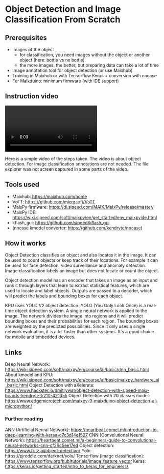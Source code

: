 # Object Detection and Image Classification From Scratch

## Prerequisites
- Images of the object
	- for classification, you need images without the object or another object (here: bottle vs no bottle)
	- the more images, the better, but preparing data can take a lot of time
- Image annotation tool for object detection (or use Maixhub)
- Training in Maixhub or with Tensorflow Keras + conversion with nncase
- For Maixduino: minimum firmware (with IDE support)

## Instruction video
![detection instructions video](ObjectDetection/demo/object_detection_instructions.mp4)

Here is a simple video of the steps taken. The video is about object detection. For image classification annotations are not needed. The file explorer was not screen captured in some parts of the video.

## Tools used
- Maixhub: https://maixhub.com/home
- VoTT: https://github.com/microsoft/VoTT
- MaixPy firmware: https://dl.sipeed.com/MAIX/MaixPy/release/master/
- MaixPy IDE: https://wiki.sipeed.com/soft/maixpy/en/get_started/env_maixpyide.html
- kflash_gui: https://github.com/sipeed/kflash_gui
- (nncase kmodel converter: https://github.com/kendryte/nncase)

## How it works
Object Detection classifies an object and also locates it in the image. It can be used to count objects or keep track of their locations. For example it can be used for face detection, video surveillance and anomaly detection. Image classification labels an image but does not locate or count the object.

Object detection model has an encoder that takes an image as an input and runs it through layers that learn to extract statistical features, which are used to locate and label objects. Outputs are passed to a decoder, which will predict the labels and bounding boxes for each object.

KPU uses YOLO V2 object detection. YOLO (You Only Look Once) is a real-time object detection system. A single neural network is applied to the image. The network divides the image into regions and it will predict bounding boxes and their probabilities for each region. The bounding boxes are weighted by the predicted possibilities. Since it only uses a single network evaluation, it is a lot faster than other systems. It's a good choice for mobile and embedded devices.

## Links
Deep Neural Network: https://wiki.sipeed.com/soft/maixpy/en/course/ai/basic/dnn_basic.html
About kmodel and KPU: https://wiki.sipeed.com/soft/maixpy/en/course/ai/basic/maixpy_hardware_ai_basic.html
Object Detection with aXelerate: https://www.hackster.io/dmitrywat/object-detection-with-sipeed-maix-boards-kendryte-k210-421d55
Object Detection with 20 classes model: https://www.edgemicrotech.com/maixpy-9-maixduino-object-detection-ai-micropython/

### Further reading

ANN (Artificial Neural Network): https://heartbeat.comet.ml/introduction-to-deep-learning-with-keras-c7c3d14e1527
CNN (Convolutional Neural Network): https://heartbeat.comet.ml/a-beginners-guide-to-convolutional-neural-networks-cnn-cf26c5ee17ed
Object detection: https://www.fritz.ai/object-detection/
Yolo: https://pjreddie.com/darknet/yolo/
Tensorflow (image classification): https://www.tensorflow.org/hub/tutorials/image_feature_vector
Keras: https://keras.io/getting_started/intro_to_keras_for_engineers/